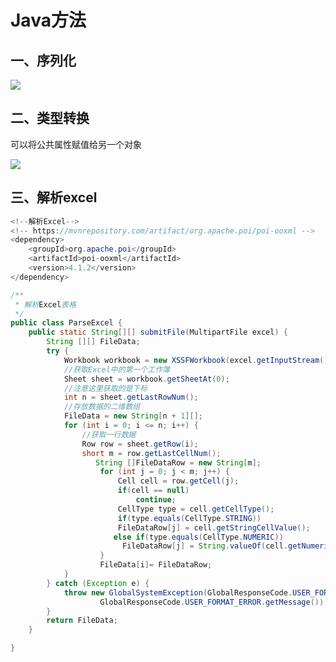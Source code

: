 # Java方法

## 一、序列化

![](https://gitee.com/hongshenghyj/typora/raw/master/img/%E5%BE%AE%E4%BF%A1%E6%88%AA%E5%9B%BE_20221107225338.png)



## 二、类型转换

可以将公共属性赋值给另一个对象

![](https://gitee.com/hongshenghyj/typora/raw/master/img/%E5%BE%AE%E4%BF%A1%E6%88%AA%E5%9B%BE_20221108190655.png)



## 三、解析excel



```JAVA
<!--解析Excel-->
<!-- https://mvnrepository.com/artifact/org.apache.poi/poi-ooxml -->
<dependency>
    <groupId>org.apache.poi</groupId>
    <artifactId>poi-ooxml</artifactId>
    <version>4.1.2</version>
</dependency>
```



```JaVA
/**
 * 解析Excel表格
 */
public class ParseExcel {
    public static String[][] submitFile(MultipartFile excel) {
        String [][] FileData;
        try {
            Workbook workbook = new XSSFWorkbook(excel.getInputStream());
            //获取Excel中的第一个工作簿
            Sheet sheet = workbook.getSheetAt(0);
            //注意这里获取的是下标
            int n = sheet.getLastRowNum();
            //存放数据的二维数组
            FileData = new String[n + 1][];
            for (int i = 0; i <= n; i++) {
                //获取一行数据
                Row row = sheet.getRow(i);
                short m = row.getLastCellNum();
                   String []FileDataRow = new String[m];
                    for (int j = 0; j < m; j++) {
                        Cell cell = row.getCell(j);
                        if(cell == null)
                            continue;
                        CellType type = cell.getCellType();
                        if(type.equals(CellType.STRING))
                        FileDataRow[j] = cell.getStringCellValue();
                       else if(type.equals(CellType.NUMERIC))
                         FileDataRow[j] = String.valueOf(cell.getNumericCellValue());
                    }
                    FileData[i]= FileDataRow;
            }
        } catch (Exception e) {
            throw new GlobalSystemException(GlobalResponseCode.USER_FORMAT_ERROR.getCode(),
                    GlobalResponseCode.USER_FORMAT_ERROR.getMessage());
        }
        return FileData;
    }

}
```